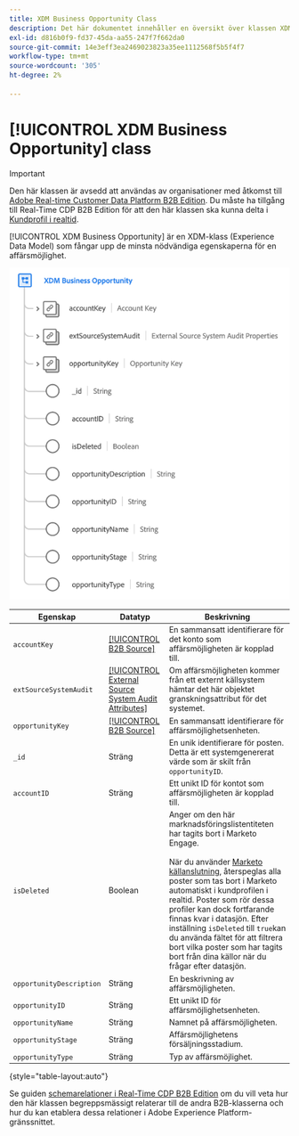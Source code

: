 ```yaml
---
title: XDM Business Opportunity Class
description: Det här dokumentet innehåller en översikt över klassen XDM Business Opportunity i Experience Data Model (XDM).
exl-id: d816b0f9-fd37-45da-aa55-247f7f662da0
source-git-commit: 14e3eff3ea2469023823a35ee1112568f5b5f4f7
workflow-type: tm+mt
source-wordcount: '305'
ht-degree: 2%

---
```


# [!UICONTROL XDM Business Opportunity] class

>[!IMPORTANT]
>
>Den här klassen är avsedd att användas av organisationer med åtkomst till [Adobe Real-time Customer Data Platform B2B Edition](../../../rtcdp/b2b-overview.md). Du måste ha tillgång till Real-Time CDP B2B Edition för att den här klassen ska kunna delta i [Kundprofil i realtid](../../../profile/home.md).

[!UICONTROL XDM Business Opportunity] är en XDM-klass (Experience Data Model) som fångar upp de minsta nödvändiga egenskaperna för en affärsmöjlighet.

![Strukturen för XDM-klassen för affärsmöjligheter så som den visas i användargränssnittet](../../images/classes/b2b/business-opportunity.png)

| Egenskap | Datatyp | Beskrivning |
| --- | --- | --- |
| `accountKey` | [[!UICONTROL B2B Source]](../../data-types/b2b-source.md) | En sammansatt identifierare för det konto som affärsmöjligheten är kopplad till. |
| `extSourceSystemAudit` | [[!UICONTROL External Source System Audit Attributes]](../../data-types/external-source-system-audit-attributes.md) | Om affärsmöjligheten kommer från ett externt källsystem hämtar det här objektet granskningsattribut för det systemet. |
| `opportunityKey` | [[!UICONTROL B2B Source]](../../data-types/b2b-source.md) | En sammansatt identifierare för affärsmöjlighetsenheten. |
| `_id` | Sträng | En unik identifierare för posten. Detta är ett systemgenererat värde som är skilt från `opportunityID`. |
| `accountID` | Sträng | Ett unikt ID för kontot som affärsmöjligheten är kopplad till. |
| `isDeleted` | Boolean | Anger om den här marknadsföringslistentiteten har tagits bort i Marketo Engage.<br><br>När du använder [Marketo källanslutning](../../../sources/connectors/adobe-applications/marketo/marketo.md), återspeglas alla poster som tas bort i Marketo automatiskt i kundprofilen i realtid. Poster som rör dessa profiler kan dock fortfarande finnas kvar i datasjön. Efter inställning `isDeleted` till `true`kan du använda fältet för att filtrera bort vilka poster som har tagits bort från dina källor när du frågar efter datasjön. |
| `opportunityDescription` | Sträng | En beskrivning av affärsmöjligheten. |
| `opportunityID` | Sträng | Ett unikt ID för affärsmöjlighetsenheten. |
| `opportunityName` | Sträng | Namnet på affärsmöjligheten. |
| `opportunityStage` | Sträng | Affärsmöjlighetens försäljningsstadium. |
| `opportunityType` | Sträng | Typ av affärsmöjlighet. |

{style=&quot;table-layout:auto&quot;}

Se guiden [schemarelationer i Real-Time CDP B2B Edition](../../tutorials/relationship-b2b.md) om du vill veta hur den här klassen begreppsmässigt relaterar till de andra B2B-klasserna och hur du kan etablera dessa relationer i Adobe Experience Platform-gränssnittet.
